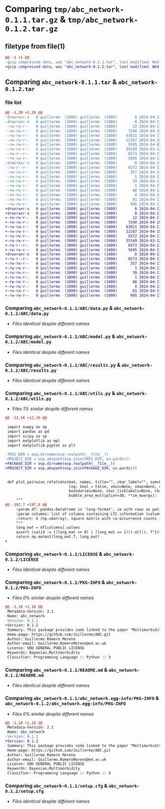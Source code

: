 # Comparing `tmp/abc_network-0.1.1.tar.gz` & `tmp/abc_network-0.1.2.tar.gz`

## filetype from file(1)

```diff
@@ -1 +1 @@
-gzip compressed data, was "abc_network-0.1.1.tar", last modified: Wed Apr 17 16:11:12 2024, max compression
+gzip compressed data, was "abc_network-0.1.2.tar", last modified: Wed Apr 17 16:15:37 2024, max compression
```

## Comparing `abc_network-0.1.1.tar` & `abc_network-0.1.2.tar`

### file list

```diff
@@ -1,20 +1,20 @@
-drwxrwxr-x   0 guillermo  (1000) guillermo  (1000)        0 2024-04-17 16:11:12.507397 abc_network-0.1.1/
-drwxrwxr-x   0 guillermo  (1000) guillermo  (1000)        0 2024-04-17 16:11:12.503397 abc_network-0.1.1/ABC/
--rw-rw-r--   0 guillermo  (1000) guillermo  (1000)       22 2024-04-17 16:10:59.000000 abc_network-0.1.1/ABC/__init__.py
--rw-rw-r--   0 guillermo  (1000) guillermo  (1000)     7240 2024-04-15 14:28:31.000000 abc_network-0.1.1/ABC/data.py
--rw-rw-r--   0 guillermo  (1000) guillermo  (1000)    63021 2024-04-17 16:03:23.000000 abc_network-0.1.1/ABC/model.py
--rw-rw-r--   0 guillermo  (1000) guillermo  (1000)    22287 2024-04-15 14:28:31.000000 abc_network-0.1.1/ABC/results.py
--rw-rw-r--   0 guillermo  (1000) guillermo  (1000)     9365 2024-04-03 10:59:23.000000 abc_network-0.1.1/ABC/utils.py
--rw-rw-r--   0 guillermo  (1000) guillermo  (1000)    35149 2024-03-12 17:00:51.000000 abc_network-0.1.1/LICENSE
--rw-r--r--   0 guillermo  (1000) guillermo  (1000)     6573 2024-04-17 16:11:12.507397 abc_network-0.1.1/PKG-INFO
--rw-rw-r--   0 guillermo  (1000) guillermo  (1000)     5695 2024-04-17 16:04:56.000000 abc_network-0.1.1/README.md
-drwxrwxr-x   0 guillermo  (1000) guillermo  (1000)        0 2024-04-17 16:11:12.503397 abc_network-0.1.1/abc_network.egg-info/
--rw-r--r--   0 guillermo  (1000) guillermo  (1000)     6573 2024-04-17 16:11:12.000000 abc_network-0.1.1/abc_network.egg-info/PKG-INFO
--rw-rw-r--   0 guillermo  (1000) guillermo  (1000)      357 2024-04-17 16:11:12.000000 abc_network-0.1.1/abc_network.egg-info/SOURCES.txt
--rw-rw-r--   0 guillermo  (1000) guillermo  (1000)        1 2024-04-17 16:11:12.000000 abc_network-0.1.1/abc_network.egg-info/dependency_links.txt
--rw-rw-r--   0 guillermo  (1000) guillermo  (1000)       39 2024-04-17 16:11:12.000000 abc_network-0.1.1/abc_network.egg-info/entry_points.txt
--rw-rw-r--   0 guillermo  (1000) guillermo  (1000)        1 2024-04-17 11:38:45.000000 abc_network-0.1.1/abc_network.egg-info/not-zip-safe
--rw-rw-r--   0 guillermo  (1000) guillermo  (1000)       88 2024-04-17 16:11:12.000000 abc_network-0.1.1/abc_network.egg-info/requires.txt
--rw-rw-r--   0 guillermo  (1000) guillermo  (1000)        4 2024-04-17 16:11:12.000000 abc_network-0.1.1/abc_network.egg-info/top_level.txt
--rw-rw-r--   0 guillermo  (1000) guillermo  (1000)       81 2024-04-17 09:49:35.000000 abc_network-0.1.1/pyproject.toml
--rw-rw-r--   0 guillermo  (1000) guillermo  (1000)      995 2024-04-17 16:11:12.507397 abc_network-0.1.1/setup.cfg
+drwxrwxr-x   0 guillermo  (1000) guillermo  (1000)        0 2024-04-17 16:15:37.347993 abc_network-0.1.2/
+drwxrwxr-x   0 guillermo  (1000) guillermo  (1000)        0 2024-04-17 16:15:37.347993 abc_network-0.1.2/ABC/
+-rw-rw-r--   0 guillermo  (1000) guillermo  (1000)       22 2024-04-17 16:15:32.000000 abc_network-0.1.2/ABC/__init__.py
+-rw-rw-r--   0 guillermo  (1000) guillermo  (1000)     7240 2024-04-15 14:28:31.000000 abc_network-0.1.2/ABC/data.py
+-rw-rw-r--   0 guillermo  (1000) guillermo  (1000)    63021 2024-04-17 16:03:23.000000 abc_network-0.1.2/ABC/model.py
+-rw-rw-r--   0 guillermo  (1000) guillermo  (1000)    22287 2024-04-15 14:28:31.000000 abc_network-0.1.2/ABC/results.py
+-rw-rw-r--   0 guillermo  (1000) guillermo  (1000)     9372 2024-04-17 16:14:39.000000 abc_network-0.1.2/ABC/utils.py
+-rw-rw-r--   0 guillermo  (1000) guillermo  (1000)    35149 2024-03-12 17:00:51.000000 abc_network-0.1.2/LICENSE
+-rw-r--r--   0 guillermo  (1000) guillermo  (1000)     6573 2024-04-17 16:15:37.347993 abc_network-0.1.2/PKG-INFO
+-rw-rw-r--   0 guillermo  (1000) guillermo  (1000)     5695 2024-04-17 16:04:56.000000 abc_network-0.1.2/README.md
+drwxrwxr-x   0 guillermo  (1000) guillermo  (1000)        0 2024-04-17 16:15:37.347993 abc_network-0.1.2/abc_network.egg-info/
+-rw-r--r--   0 guillermo  (1000) guillermo  (1000)     6573 2024-04-17 16:15:37.000000 abc_network-0.1.2/abc_network.egg-info/PKG-INFO
+-rw-rw-r--   0 guillermo  (1000) guillermo  (1000)      357 2024-04-17 16:15:37.000000 abc_network-0.1.2/abc_network.egg-info/SOURCES.txt
+-rw-rw-r--   0 guillermo  (1000) guillermo  (1000)        1 2024-04-17 16:15:37.000000 abc_network-0.1.2/abc_network.egg-info/dependency_links.txt
+-rw-rw-r--   0 guillermo  (1000) guillermo  (1000)       39 2024-04-17 16:15:37.000000 abc_network-0.1.2/abc_network.egg-info/entry_points.txt
+-rw-rw-r--   0 guillermo  (1000) guillermo  (1000)        1 2024-04-17 11:38:45.000000 abc_network-0.1.2/abc_network.egg-info/not-zip-safe
+-rw-rw-r--   0 guillermo  (1000) guillermo  (1000)       88 2024-04-17 16:15:37.000000 abc_network-0.1.2/abc_network.egg-info/requires.txt
+-rw-rw-r--   0 guillermo  (1000) guillermo  (1000)        4 2024-04-17 16:15:37.000000 abc_network-0.1.2/abc_network.egg-info/top_level.txt
+-rw-rw-r--   0 guillermo  (1000) guillermo  (1000)       81 2024-04-17 09:49:35.000000 abc_network-0.1.2/pyproject.toml
+-rw-rw-r--   0 guillermo  (1000) guillermo  (1000)      995 2024-04-17 16:15:37.347993 abc_network-0.1.2/setup.cfg
```

### Comparing `abc_network-0.1.1/ABC/data.py` & `abc_network-0.1.2/ABC/data.py`

 * *Files identical despite different names*

### Comparing `abc_network-0.1.1/ABC/model.py` & `abc_network-0.1.2/ABC/model.py`

 * *Files identical despite different names*

### Comparing `abc_network-0.1.1/ABC/results.py` & `abc_network-0.1.2/ABC/results.py`

 * *Files identical despite different names*

### Comparing `abc_network-0.1.1/ABC/utils.py` & `abc_network-0.1.2/ABC/utils.py`

 * *Files 1% similar despite different names*

```diff
@@ -12,16 +12,16 @@
 
 import numpy as np
 import pandas as pd
 import scipy as sp
 import matplotlib as mpl
 import matplotlib.pyplot as plt
 
-THIS_DIR = osp.dirname(osp.realpath(__file__))
-PROJECT_DIR = osp.abspath(osp.join(THIS_DIR, os.pardir))
+PACKAGE_DIR = osp.dirname(osp.realpath(__file__))
+PROJECT_DIR = osp.abspath(osp.join(PACKAGE_DIR, os.pardir))
 
 
 def plot_pairwise_relations(mat, names, title="", cbar_label="", sym=False, ax: plt.Axes = None, row: int = None,
                             log: bool = False, vmin=None, vmax=None, cbar: bool = True, norm_kwargs: dict = {},
                             boundaries=None, cbar_ticklabels=None, cbar_kwargs: dict = {}, bubbles: bool = False,
                             bubble_area_multiplier=30, **im_kwargs):
     """
@@ -197,7 +197,8 @@
     :param df: pandas.DataFrame in 'long-format', ie with rows as patients and columns as variables
     :param columns: list of columns containing LTC information (values must be binary)
     :return: X (np.ndarray), square matrix with co-occurrence counts in the off-diagonals and LTC counts in the diagonal
     """
     long_mat = df[columns].values
     assert (valid := ((long_mat == 0) | (long_mat == 1))).all(), f"{(~valid).sum()} cells don't contain binary values."
     return np.matmul(long_mat.T, long_mat)
+
```

### Comparing `abc_network-0.1.1/LICENSE` & `abc_network-0.1.2/LICENSE`

 * *Files identical despite different names*

### Comparing `abc_network-0.1.1/PKG-INFO` & `abc_network-0.1.2/PKG-INFO`

 * *Files 0% similar despite different names*

```diff
@@ -1,10 +1,10 @@
 Metadata-Version: 2.1
 Name: abc_network
-Version: 0.1.1
+Version: 0.1.2
 Summary: This package provides code linked to the paper "Multimorbidity analysis with low condition counts: a robust Bayesian approach for small but important subgroups" <https://authors.elsevier.com/sd/article/S2352396424001166>.
 Home-page: https://github.com/Juillermo/ABC.git
 Author: Guillermo Romero Moreno
 Author-email: Guillermo.RomeroMoreno@ed.ac.uk
 License: GNU GENERAL PUBLIC LICENSE
 Keywords: Bayesian,Multimorbidity
 Classifier: Programming Language :: Python :: 3
```

### Comparing `abc_network-0.1.1/README.md` & `abc_network-0.1.2/README.md`

 * *Files identical despite different names*

### Comparing `abc_network-0.1.1/abc_network.egg-info/PKG-INFO` & `abc_network-0.1.2/abc_network.egg-info/PKG-INFO`

 * *Files 0% similar despite different names*

```diff
@@ -1,10 +1,10 @@
 Metadata-Version: 2.1
 Name: abc_network
-Version: 0.1.1
+Version: 0.1.2
 Summary: This package provides code linked to the paper "Multimorbidity analysis with low condition counts: a robust Bayesian approach for small but important subgroups" <https://authors.elsevier.com/sd/article/S2352396424001166>.
 Home-page: https://github.com/Juillermo/ABC.git
 Author: Guillermo Romero Moreno
 Author-email: Guillermo.RomeroMoreno@ed.ac.uk
 License: GNU GENERAL PUBLIC LICENSE
 Keywords: Bayesian,Multimorbidity
 Classifier: Programming Language :: Python :: 3
```

### Comparing `abc_network-0.1.1/setup.cfg` & `abc_network-0.1.2/setup.cfg`

 * *Files identical despite different names*

